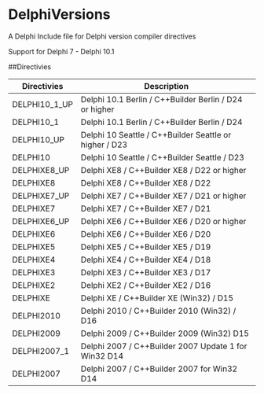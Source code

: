 # DelphiVersions
A Delphi Include file for Delphi version compiler directives

Support for Delphi 7 - Delphi 10.1

##Directivies      

| Directivies   | Description                                             |
| ------------- | ------------------------------------------------------- |
| DELPHI10_1_UP | Delphi 10.1 Berlin / C++Builder Berlin / D24 or higher  |
| DELPHI10_1    | Delphi 10.1 Berlin / C++Builder Berlin / D24            |
| DELPHI10_UP   | Delphi 10 Seattle / C++Builder Seattle or higher / D23  |
| DELPHI10      | Delphi 10 Seattle / C++Builder Seattle / D23            |
| DELPHIXE8_UP  | Delphi XE8 / C++Builder XE8 / D22 or higher             |
| DELPHIXE8     | Delphi XE8 / C++Builder XE8 / D22                       |               
| DELPHIXE7_UP  | Delphi XE7 / C++Builder XE7 / D21 or higher             |
| DELPHIXE7     | Delphi XE7 / C++Builder XE7 / D21                       |
| DELPHIXE6_UP  | Delphi XE6 / C++Builder XE6 / D20 or higher             |
| DELPHIXE6     | Delphi XE6 / C++Builder XE6 / D20                       |
| DELPHIXE5     | Delphi XE5 / C++Builder XE5 / D19                       |
| DELPHIXE4     | Delphi XE4 / C++Builder XE4 / D18                       |
| DELPHIXE3     | Delphi XE3 / C++Builder XE3 / D17                       |
| DELPHIXE2     | Delphi XE2 / C++Builder XE2 / D16                       |
| DELPHIXE      | Delphi XE / C++Builder XE (Win32) / D15                 |
| DELPHI2010    | Delphi 2010 / C++Builder 2010 (Win32) / D16             |
| DELPHI2009    | Delphi 2009 / C++Builder 2009 (Win32) D15               |
| DELPHI2007_1  | Delphi 2007 / C++Builder 2007 Update 1 for Win32 D14    |
| DELPHI2007    | Delphi 2007 / C++Builder 2007 for Win32 D14             |

